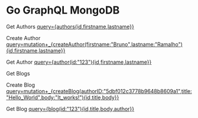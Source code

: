 # Go GraphQL MongoDB

Get Authors
[query={authors{id,firstname,lastname}}](http://localhost:8088/graphql?query={authors{id,firstname,lastname}})

Create Author
[query=mutation+_{createAuthor(firstname:"Bruno",lastname:"Ramalho"){id,firstname,lastname}}](http://localhost:8088/graphql?query=mutation+_{createAuthor(firstname:"Bruno",lastname:"Ramalho"){id,firstname,lastname}})

Get Author
[query={author(id:"123"){id,firstname,lastname}}](http://localhost:8088/graphql?query={author(id:"123"){id,firstname,lastname}})

Get Blogs
[](http://localhost:8088/graphql?query={blogs{id,title,body,author}})

Create Blog
[query=mutation+_{createBlog(authorID:"5dbf012c3778b9648b8609a1",title:"Hello_World",body:"It_works!"){id,title,body}}](http://localhost:8088/graphql?query=mutation+_{createBlog(authorID:"5dbf012c3778b9648b8609a1",title:"Hello_World",body:"It_works!"){id,title,body}})

Get Blog
[query={blog(id:"123"){id,title,body,author}}](http://localhost:8088/graphql?query={blog(id:"123"){id,title,body,author}})
